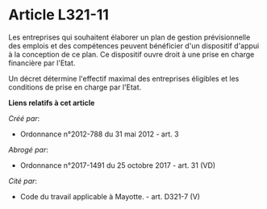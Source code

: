 # Article L321-11

Les entreprises qui souhaitent élaborer un plan de gestion prévisionnelle des emplois et des compétences peuvent bénéficier
d'un dispositif d'appui à la conception de ce plan. Ce dispositif ouvre droit à une prise en charge financière par l'Etat.

Un décret détermine l'effectif maximal des entreprises éligibles et les conditions de prise en charge par l'Etat.

**Liens relatifs à cet article**

_Créé par_:

  - Ordonnance n°2012-788 du 31 mai 2012 - art. 3

_Abrogé par_:

  - Ordonnance n°2017-1491 du 25 octobre 2017 - art. 31 (VD)

_Cité par_:

  - Code du travail applicable à Mayotte. - art. D321-7 (V)
